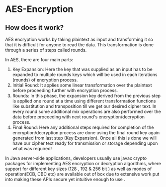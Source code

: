 # AES-Encryption

## How does it work?

AES encryption works by taking plaintext as input and transforming it so that it is difficult for anyone to read the data. This transformation is done through a series of steps called rounds.

In AES, there are four main parts:

1. Key Expansion: Here the key that was supplied as an input has to be expanded to multiple rounds keys which will be used in each iterations (rounds) of encryption process.
2. Initial Round: It applies some linear transformation over the plaintext before proceeding further with encryption process.
3. Rounds: In this phase, the expansion key derived from the previous step is applied one round at a time using different transformation functions like substitution and transposition till we get our desired cipher text. In every round some additional mix operations are also performed over the data before proceeding with next round's encryption/decryption process.
4. Final Round: Here any additional steps required for completion of the encryption/decryption process are done using the final round key again generated from last step (Key Expansion). Once all this is done we will have our cipher text ready for transmission or storage depending upon what was required!

In Java server-side applications, developers usually use javax crypto packages for implementing AES encryption or decryption algorithms, where support for different key sizes (128 , 192 & 256 bit ) as well as modes of operation(ECB, CBC etc) are available out of box due to extensive work put into making these APIs secure yet intuitive enough to use .
